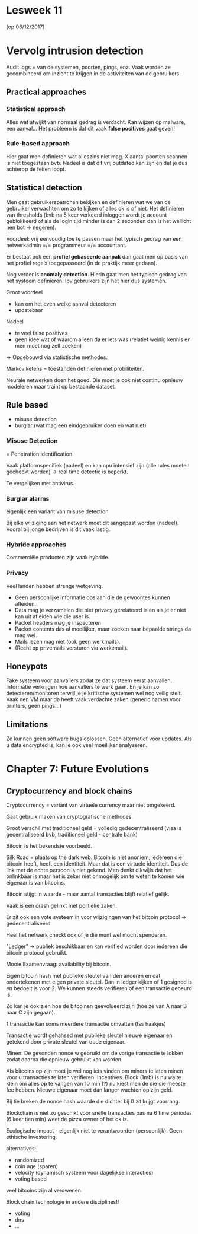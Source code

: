 # Lesweek 11

(op 06/12/2017)


# Vervolg intrusion detection

Audit logs = van de systemen, poorten, pings, enz. Vaak worden ze gecombineerd om inzicht te krijgen in de activiteiten van de gebruikers.

## Practical approaches

### Statistical approach

Alles wat afwijkt van normaal gedrag is verdacht. Kan wijzen op malware, een aanval...
Het probleem is dat dit vaak **false positives** gaat geven!

### Rule-based approach

Hier gaat men definieren wat alleszins niet mag. X aantal poorten scannen is niet toegestaan bvb. 
Nadeel is dat dit vrij outdated kan zijn en dat je dus achterop de feiten loopt. 



## Statistical detection 

Men gaat gebruikerspatronen bekijken en definieren wat we van de gebruiker verwachten om zo te kijken of alles ok is of niet.
Het definieren van thresholds (bvb na 5 keer verkeerd inloggen wordt je account geblokkeerd of als de login tijd minder is dan 2 seconden dan is het wellicht nen bot -> negeren). 

Voordeel: vrij eenvoudig toe te passen maar het typisch gedrag van een netwerkadmin =/= programmeur =/= accountant.

Er bestaat ook een **profiel gebaseerde aanpak** dan gaat men op basis van het profiel regels toegepasseerd (in de praktijk meer gedaan). 

Nog verder is **anomaly detection**. Hierin gaat men het typisch gedrag van het systeem definieren. Ipv gebruikers zijn het hier dus systemen. 

Groot voordeel
- kan om het even welke aanval detecteren
- updatebaar

Nadeel
- te veel false positives
- geen idee wat of waarom alleen da er iets was (relatief weinig kennis en men moet nog zelf zoeken)


-> Opgebouwd via statistische methodes. 

Markov ketens = toestanden definieren met probiliteiten. 

Neurale netwerken doen het goed. Die moet je ook niet continu opnieuw modeleren maar traint op bestaande dataset. 


## Rule based 

- misuse detection
- burglar (wat mag een eindgebruiker doen en wat niet)


### Misuse Detection

= Penetration identification 

Vaak platformspecifiek (nadeel) en kan cpu intensief zijn (alle rules moeten gecheckt worden) -> real time detectie is beperkt.

Te vergelijken met antivirus. 


### Burglar alarms
eigenlijk een variant van misuse detection

Bij elke wijziging aan het netwerk moet dit aangepast worden (nadeel). Vooral bij jonge bedrijven is dit vaak lastig. 


### Hybride approaches

Commerciële producten zijn vaak hybride. 


### Privacy

Veel landen hebben strenge wetgeving. 
- Geen persoonlijke informatie opslaan die de gewoontes kunnen afleiden. 
- Data mag je verzamelen die niet privacy gerelateerd is en als je er niet kan uit afleiden wie die user is. 
- Packet headers mag je inspecteren
- Packet contents das al moeilijker, maar zoeken naar bepaalde strings da mag wel. 
- Mails lezen mag niet (ook geen werkmails). 
- (Recht op privemails versturen via werkemail). 


## Honeypots

Fake systeem voor aanvallers zodat ze dat systeem eerst aanvallen. Informatie verkrijgen hoe aanvallers te werk gaan. En je kan zo detecteren/monitoren terwijl je je kritische systemen wel nog veilig stelt.
Vaak nen VM maar da heeft vaak verdachte zaken (generic namen voor printers, geen pings...)


## Limitations

Ze kunnen geen software bugs oplossen. Geen alternatief voor updates.
Als u data encrypted is, kan je ook veel moeilijker analyseren. 



# Chapter 7: Future Evolutions

## Cryptocurrency and block chains

Cryptocurrency = variant van virtuele currency maar niet omgekeerd.

Gaat gebruik maken van cryptografische methodes. 

Groot verschil met traditioneel geld = volledig gedecentraliseerd (visa is gecentraliseerd bvb, traditioneel geld - centrale bank)

Bitcoin is het bekendste voorbeeld. 

Silk Road = plaats op the dark web. Bitcoin is niet anoniem, iedereen die bitcoin heeft, heeft een identiteit. Maar dat is een virtuele identiteit. Dus de link met de echte persoon is niet gekend.
Men denkt dikwijls dat het onlinkbaar is maar het is zeker niet onmogelijk om te weten te komen wie eigenaar is van bitcoins. 

Bitcoin stijgt in waarde - maar aantal transacties blijft relatief gelijk. 

Vaak is een crash gelinkt met politieke zaken. 

Er zit ook een vote systeem in voor wijzigingen van het bitcoin protocol -> gedecentraliseerd 

Heel het netwerk checkt ook of je die munt wel mocht spenderen. 

"Ledger" -> publiek beschikbaar en kan verified worden door iedereen die bitcoin protocol gebruikt. 

Mooie Examenvraag: availability bij bitcoin.  

Eigen bitcoin hash met publieke sleutel van den anderen en dat ondertekenen met eigen private sleutel. Dan in ledger kijken of 1 gesigned is en bedoelt is voor 2. We kunnen steeds verifieren of een transactie gebeurd is. 

Zo kan je ook zien hoe de bitcoinen geevolueerd zijn (hoe ze van A naar B naar C zijn gegaan).

1 transactie kan soms meerdere transactie omvatten (tss haakjes)

Transactie wordt gehahsed met publieke sleutel nieuwe eigenaar en getekend door private sleutel van oude eigenaar.

Minen:
De gevonden nonce w gebruikt om de vorige transactie te lokken zodat daarna die opnieuw gebruikt kan worden. 

Als bitcoins op zijn moet je wel nog iets vinden om miners te laten minen voor u transacties te laten verifieren. Incentives. Block (1mb) is nu wa te klein om alles op te vangen van 10 min (?) nu kiest men de die die meeste fee hebben. Nieuwe eigenaar moet dan langer wachten op zijn geld. 

Bij tie breken de nonce hash waarde die dichter bij 0 zit krijgt voorrang. 

Blockchain is niet zo geschikt voor snelle transacties
pas na 6 time periodes (6 keer tien min) weet de pizza owner of het ok is. 

Ecologische impact - eigenlijk niet te verantwoorden (persoonlijk). Geen ethische investering.


alternatives:
- randomized
- coin age (sparen)
- velocity (dynamisch systeem voor dagelijkse interacties)
- voting based

veel bitcoins zijn al verdwenen.



Block chain technologie in andere disciplines!!
- voting
- dns
- ...